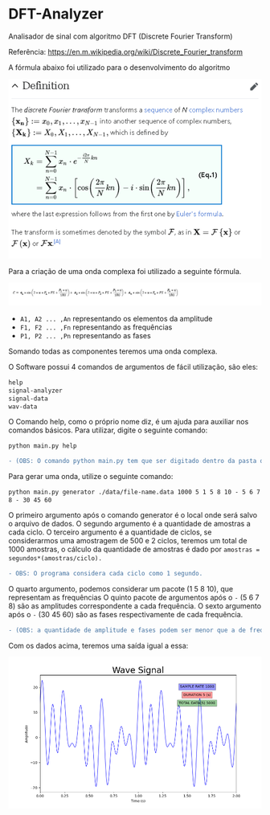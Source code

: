 # DFT-Analyzer
Analisador de sinal com algoritmo DFT (Discrete Fourier Transform)

Referência: https://en.m.wikipedia.org/wiki/Discrete_Fourier_transform

A fórmula abaixo foi utilizado para o desenvolvimento do algoritmo

![Fórmula DFT](https://github.com/AchcarLucas/DFT-Analyzer/blob/master/img/formula.png?raw=true)

Para a criação de uma onda complexa foi utilizado a seguinte fórmula.

![Fórmula Sum Sin](https://github.com/AchcarLucas/DFT-Analyzer/blob/master/img/sum_sin.png?raw=true)

- `A1, A2 ... ,An` representando os elementos da amplitude
- `F1, F2 ... ,Fn` representando as frequências
- `P1, P2 ... ,Pn` representando as fases

Somando todas as componentes teremos uma onda complexa.

O Software possui 4 comandos de argumentos de fácil utilização, são eles:

```
help
signal-analyzer
signal-data
wav-data
```

O Comando help, como o próprio nome diz, é um ajuda para auxiliar nos comandos básicos. Para utilizar, digite o seguinte comando:

```
python main.py help
```

```diff
- (OBS: O comando python main.py tem que ser digitado dentro da pasta que o programa está contido)
```

Para gerar uma onda, utilize o seguinte comando:

```
python main.py generator ./data/file-name.data 1000 5 1 5 8 10 - 5 6 7 8 - 30 45 60
```

O primeiro argumento após o comando generator é o local onde será salvo o arquivo de dados. 
O segundo argumento é a quantidade de amostras a cada ciclo.
O terceiro argumento é a quantidade de ciclos, se considerarmos uma amostragem de 500 e 2 ciclos, teremos um total de 1000 amostras, o cálculo da quantidade
de amostras é dado por `amostras = segundos*(amostras/ciclo).`

```diff
- OBS: O programa considera cada ciclo como 1 segundo.
```

O quarto argumento, podemos considerar um pacote (1 5 8 10), que representam as frequências
O quinto pacote de argumentos após o `-` (5 6 7 8) são as amplitudes correspondente a cada frequência.
O sexto argumento após o `-` (30 45 60) são as fases respectivamente de cada frequência.

```diff
- (OBS: a quantidade de amplitude e fases podem ser menor que a de frequência porém, as frequências que não possuir uma amplitude ou fase especifica terão como padrão: 1 de amplitude e 0º de fase. O argumetno de amplitude e as fase são opcionais.)
```

Com os dados acima, teremos uma saída igual a essa:

![WaveSignal](https://github.com/AchcarLucas/DFT-Analyzer/blob/master/img/WaveSignal.png?raw=true)
